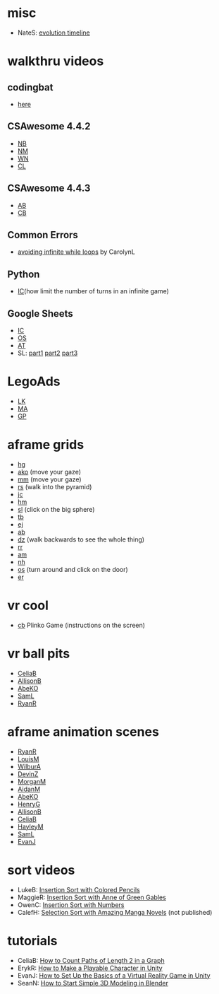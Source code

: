 # misc
- NateS: [evolution timeline](https://editor.p5js.org/22SattNa@wcsu.net/full/kwSohC4pB)

# walkthru videos

## codingbat
- [here](https://github.com/woodstockcs/codingbat-walkthrus/blob/master/README.md)

## CSAwesome 4.4.2
- [NB](https://drive.google.com/file/d/1wTBFQDgMQo_TSMvXOjTujUmuBkJgWQLZ/view)
- [NM](https://www.youtube.com/watch?v=Rd64mv7Xg_k&feature=youtu.be)
- [WN](https://www.youtube.com/watch?v=4HxwcuBdFwc&feature=youtu.be)
- [CL](https://www.youtube.com/watch?v=4tlJv85Je8E)

## CSAwesome 4.4.3
- [AB](https://www.youtube.com/watch?v=yIZc4H1AH1I&feature=youtu.be)
- [CB](https://www.youtube.com/watch?v=miUEeoLeTYA&feature=youtu.be)

## Common Errors
- [avoiding infinite while loops](https://youtu.be/BZhBDsmRq4U) by CarolynL

## Python
- [IC](https://drive.google.com/file/d/1hLPxT8hFbnhw3qQmFZ8qTdxpsxDgL1YM/view?usp=sharing)(how limit the number of turns in an infinite game)

## Google Sheets
- [IC](https://youtu.be/QGom0fboLJ4)
- [OS](https://youtu.be/NaL6DfR5hUs)
- [AT](https://youtu.be/nIL9T3BhnmM)
- SL: [part1](https://youtu.be/bke1wnkZHmg) [part2](https://youtu.be/pqA9ahocXeI) [part3](https://youtu.be/jZfeodjtSLQ)
 
# LegoAds
- [LK](https://editor.p5js.org/22kowali/sketches/B-QoTsjvQ)
- [MA](https://editor.p5js.org/24abrama/sketches/ruBDPT4l4)
- [GP](https://editor.p5js.org/24picogr/sketches/tbm1JxiEY)

# aframe grids
- [hg](https://codehs.com/share/5ZTowSUEQqiNtbdCyag8)
- [ako](https://codehs.com/share/ewEc6pOPRvGjX2pOUQnH) (move your gaze)
- [mm](https://codehs.com/share/zRERnNMu3lnbHp9nLeCu) (move your gaze)
- [rs](https://codehs.com/share/U92QFgj5ijAdjNDN3w5y) (walk into the pyramid)
- [jc](https://codehs.com/share/jdsG8CLfH2ppsXLw3AY1)
- [hm](https://codehs.com/share/3f1WwM5ThdmvPiE22UJ5)
- [sl](https://codehs.com/share/dK6R2tHJkkVAWPmsFzmd) (click on the big sphere)
- [tb](https://codehs.com/share/8wsxuehDQmbAdmKDYokr)
- [ej](https://codehs.com/share/VowMyLlhsI1jEEV6uQTQ)
- [ab](https://codehs.com/share/zjXHQuwwsWmAUVY6knFY)
- [dz](https://codehs.com/editor/html/2582089/1657334/index.html) (walk backwards to see the whole thing)
- [rr](https://codehs.com/editor/html/2588003/1657332/index.html)
- [am](https://codehs.com/editor/html/2578548/1657338/index.html)
- [nh](https://codehs.com/editor/html/2584590/1657333/index.html)
- [os](https://codehs.com/abacus/share/mAcG1LYzf1njKzKSvgAK) (turn around and click on the door)
- [er](https://codehs.com/abacus/share/New_Sandbox_Program_AVxIql)

# vr cool
- [cb](https://codehs.com/share/vOItR3PtDDasaNQeZ1CS) Plinko Game (instructions on the screen)

# vr ball pits
- [CeliaB](https://codehs.com/editor/html/2518992/1722215/index.html)
- [AllisonB](https://codehs.com/editor/html/2518966/1722214/index.html)
- [AbeKO](https://codehs.com/editor/html/2519060/1657336/index.html)
- [SamL](https://codehs.com/editor/html/2516720/1686445/index.html)
- [RyanR](https://codehs.com/editor/html/2549113/1657332/index.html)

# aframe animation scenes
- [RyanR](https://codehs.com/editor/html/456751/1657332/index.html)
- [LouisM](https://codehs.com/editor/html/456751/1686449/index.html)
- [WilburA](https://codehs.com/editor/html/456751/1686459/index.html)
- [DevinZ](https://codehs.com/editor/html/456751/1657334/index.html)
- [MorganM](https://codehs.com/editor/html/456751/1657328/index.html)
- [AidanM](https://codehs.com/editor/html/456751/1657338/index.html)
- [AbeKO](https://codehs.com/editor/html/456751/1657336/index.html)
- [HenryG](https://codehs.com/editor/html/456751/1657329/index.html)
- [AllisonB](https://codehs.com/editor/html/456751/1722214/index.html)
- [CeliaB](https://codehs.com/editor/html/456751/1722215/index.html)
- [HayleyM](https://codehs.com/editor/html/456751/1686458/index.html)
- [SamL](https://codehs.com/editor/html/456751/1686445/index.html)
- [EvanJ](https://codehs.com/editor/html/456751/1686455/index.html)

# sort videos
- LukeB: [Insertion Sort with Colored Pencils](https://youtu.be/bhjNLhmkcIg)
- MaggieR: [Insertion Sort with Anne of Green Gables](https://www.youtube.com/watch?v=I0QYrDYmz3k)
- OwenC: [Insertion Sort with Numbers](https://www.youtube.com/watch?v=_2YvohxHFbs)
- CalefH: [Selection Sort with Amazing Manga Novels](https://drive.google.com/file/d/1XcjGR97hqDS4brEOZ8y-1TO1jOQNR2yg/view) (not published)

# tutorials
- CeliaB: [How to Count Paths of Length 2 in a Graph](https://docs.google.com/presentation/d/1agp9PP69UU3M_lo-W9A1bC_9xNF0F-NSTKAmdxfSkZE/edit#slide=id.p)
- ErykR: [How to Make a Playable Character in Unity](https://docs.google.com/presentation/d/16o6TMDycsq5t5kI4YFqCAGGQvvy5NBRPB_W8ZQNEpzE/edit?ts=5e567d18#slide=id.p)
- EvanJ: [How to Set Up the Basics of a Virtual Reality Game in Unity](https://docs.google.com/document/d/1Y8Obwy3S8cHacWn1EjdwZd23f8CvBdpyLr6Mlp_hPDM/edit)
- SeanN: [How to Start Simple 3D Modeling in Blender](https://docs.google.com/document/d/14ynSmVJ3MLAl7x7cXPBnYic_x3A9l-kFH3zg9H7OS9Y/edit?ts=5e6252c2)
